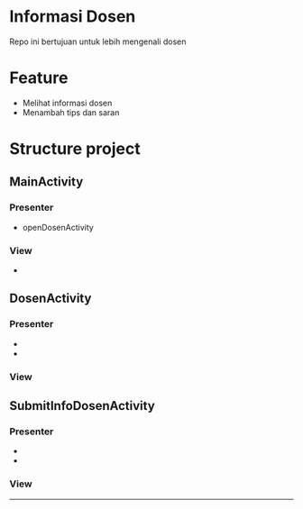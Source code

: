 # Informasi Dosen
Repo ini bertujuan untuk lebih mengenali dosen

# Feature
* Melihat informasi dosen
* Menambah tips dan saran

# Structure project
## MainActivity
### Presenter
* openDosenActivity
### View
*
## DosenActivity
### Presenter
*
*
### View
## SubmitInfoDosenActivity
### Presenter
*
*
### View

*****************